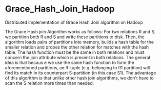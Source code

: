 # Grace_Hash_Join_Hadoop
Distributed implementation of Grace Hash Join algorithm on Hadoop

The Grace Hash join Algorithm works as follows: For two relations R and S, we partition both R
and S and write these partitions to disk. Then, the algorithm loads pairs of partitions into
memory, builds a hash table for the smaller relation and probes the other relation for matches
with the hash table. The hash function must be the same in both relations and must concern the
join attribute which is present in both relations. The general idea is that becaus e we use the
same hash function to form the aforementioned partitions, an R-tuple (e.g. belonging to R1
partition) will find its match in its counterpart S-partition (in this case S1). The advantage of this
algorithm is that unlike other hash join algorithms, we don't have to scan the S relation more
times than needed.
